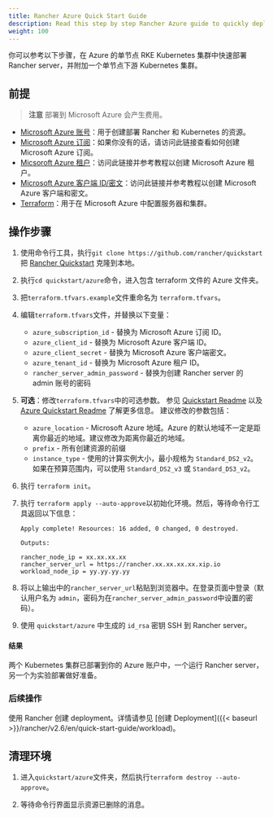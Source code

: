 ```yaml
---
title: Rancher Azure Quick Start Guide
description: Read this step by step Rancher Azure guide to quickly deploy a Rancher Server with a single node cluster attached.
weight: 100
---
```


你可以参考以下步骤，在 Azure 的单节点 RKE Kubernetes 集群中快速部署 Rancher server，并附加一个单节点下游 Kubernetes 集群。

## 前提

> **注意**
> 部署到 Microsoft Azure 会产生费用。

- [Microsoft Azure 账号](https://azure.microsoft.com/en-us/free/)：用于创建部署 Rancher 和 Kubernetes 的资源。
- [Microsoft Azure 订阅](https://docs.microsoft.com/en-us/azure/cost-management-billing/manage/create-subscription#create-a-subscription-in-the-azure-portal)：如果你没有的话，请访问此链接查看如何创建 Microsoft Azure 订阅。
- [Micsoroft Azure 租户](https://docs.microsoft.com/en-us/azure/active-directory/develop/quickstart-create-new-tenant)：访问此链接并参考教程以创建 Microsoft Azure 租户。
- [Microsoft Azure 客户端 ID/密文](https://docs.microsoft.com/en-us/azure/active-directory/develop/howto-create-service-principal-portal)：访问此链接并参考教程以创建 Microsoft Azure 客户端和密文。
- [Terraform](https://www.terraform.io/downloads.html)：用于在 Microsoft Azure 中配置服务器和集群。


## 操作步骤

1. 使用命令行工具，执行`git clone https://github.com/rancher/quickstart`把 [Rancher Quickstart](https://github.com/rancher/quickstart) 克隆到本地。

1. 执行`cd quickstart/azure`命令，进入包含 terraform 文件的 Azure 文件夹。

1. 把`terraform.tfvars.example`文件重命名为 `terraform.tfvars`。

1. 编辑`terraform.tfvars`文件，并替换以下变量：
   - `azure_subscription_id` - 替换为 Microsoft Azure 订阅 ID。
   - `azure_client_id` - 替换为 Microsoft Azure 客户端 ID。
   - `azure_client_secret` - 替换为 Microsoft Azure 客户端密文。
   - `azure_tenant_id` - 替换为 Microsoft Azure 租户 ID。
   - `rancher_server_admin_password` - 替换为创建 Rancher server 的 admin 账号的密码

2. **可选**：修改`terraform.tfvars`中的可选参数。
   参见 [Quickstart Readme](https://github.com/rancher/quickstart) 以及 [Azure Quickstart Readme](https://github.com/rancher/quickstart/tree/master/azure) 了解更多信息。
   建议修改的参数包括：
   - `azure_location` - Microsoft Azure 地域。Azure 的默认地域不一定是距离你最近的地域。建议修改为距离你最近的地域。
   - `prefix` - 所有创建资源的前缀
   - `instance_type` - 使用的计算实例大小，最小规格为 `Standard_DS2_v2`。如果在预算范围内，可以使用 `Standard_DS2_v3` 或 `Standard_DS3_v2`。

1. 执行 `terraform init`。

1. 执行 `terraform apply --auto-approve`以初始化环境。然后，等待命令行工具返回以下信息：

   ```
   Apply complete! Resources: 16 added, 0 changed, 0 destroyed.

   Outputs:

   rancher_node_ip = xx.xx.xx.xx
   rancher_server_url = https://rancher.xx.xx.xx.xx.xip.io
   workload_node_ip = yy.yy.yy.yy
   ```

1. 将以上输出中的`rancher_server_url`粘贴到浏览器中。在登录页面中登录（默认用户名为 `admin`，密码为在`rancher_server_admin_password`中设置的密码）。
2. 使用 `quickstart/azure` 中生成的 `id_rsa` 密钥 SSH 到 Rancher server。
#### 结果

两个 Kubernetes 集群已部署到你的 Azure 账户中，一个运行 Rancher server，另一个为实验部署做好准备。

### 后续操作

使用 Rancher 创建 deployment。详情请参见 [创建 Deployment]({{< baseurl >}}/rancher/v2.6/en/quick-start-guide/workload)。

## 清理环境

1. 进入`quickstart/azure`文件夹，然后执行`terraform destroy --auto-approve`。

2. 等待命令行界面显示资源已删除的消息。
